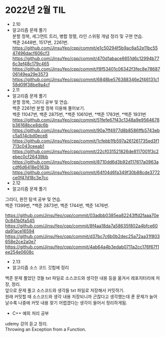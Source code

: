 # 2022년 2월 TIL

- 2.10
- 알고리즘 문제 풀기  
  분할 정복, 세그먼트 트리, 병합 정렬, 라인 스위핑 개념 정리 및 구현 연습.  
  백준 2448번, 1517번, 2261번.  
  https://github.com/JinsuYeo/cpp/commit/e1c50294f5b9ac6a52e11bc5547496dacf606cf3  
  https://github.com/JinsuYeo/cpp/commit/470d1abace6651d6c12994b776c3ef48c179c465  
  https://github.com/JinsuYeo/cpp/commit/f8f53401c06342f3fec8e7868706149ea29e3573  
  https://github.com/JinsuYeo/cpp/commit/6848be576388346e2f46131c158d09f38be9a4cf
- 2.11
- 알고리즘 문제 풀기  
  분할 정복, 그리디 공부 및 연습.  
  백준 2261번 분할 정복 이용해 풀어보기.  
  백준 11047번, 백준 2875번, *백준 10610번, *백준 1783번, \*백준 1931번  
  https://github.com/JinsuYeo/cpp/commit/51fefe67f43c1348a9e9564678b36168bce8dc6b
  https://github.com/JinsuYeo/cpp/commit/90a7ff4977d8b8586ffb5743ebc5a514cbd0ece8
  https://github.com/JinsuYeo/cpp/commit/1cfebb1fb597a261261735ed3f1713c043ceeab1
  https://github.com/JinsuYeo/cpp/commit/22cf031521826de8117001f3c2ebec0cf26439bb
  https://github.com/JinsuYeo/cpp/commit/8710dd6d3b92d117617a0963acdf6d6418e0163b
  https://github.com/JinsuYeo/cpp/commit/64f04d6fa349f30b88cde3772ce0f47d18c3e7cc
- 2.12
- 알고리즘 문제 풀기

그리디, 완전 탐색 공부 및 연습.  
백준 11399번, \*백준 2873번, 백준 1744번, 백준 1476번.

https://github.com/JinsuYeo/cpp/commit/03adbb0385ea82243ffd2faaa70e0c841b0fa545  
https://github.com/JinsuYeo/cpp/commit/8f4aa18da7a58635f802a4bfce60da91ace16594  
https://github.com/JinsuYeo/cpp/commit/d37bc7c6b0b2dec25a72aa31f803658e2ce2a0e7  
https://github.com/JinsuYeo/cpp/commit/4ab64a4b3edab0711a2cc176f67f1ee254e0608c

- 2.13
- 알고리즘 소스 코드 깃헙에 정리

백준 문제 풀었던 것들 txt 파일로 소스코드와 생각한 내용 등을 옮겨서 레포지터리에 저장, 정리.  
앞으로 문제 풀고 소스코드와 생각들 txt 파일로 저장해서 커밋하기.  
원래 커밋할 때 소스코드와 생각 내용 저장되니까 곤찮다고 생각했는데 푼 문제가 늘어날수록 나중에 커밋 내용 찾기 어렵겠다는 생각이 들어서 정리하게됨.

- C++ 예외 처리 공부

udemy 강의 듣고 정리.  
Throwing an Exception from a Function.
